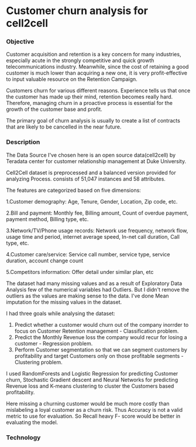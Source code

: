 # Customer churn analysis for cell2cell

### Objective

Customer acquisition and retention is a key concern for many industries, especially acute in the strongly competitive and quick growth telecommunications industry. Meanwhile, since the cost of retaining a good customer is much lower than acquiring a new one, it is very profit-effective to input valuable resource on the Retention Campaign.

Customers churn for various different reasons. Experience tells us that once the customer has made up their mind, retention becomes really hard. Therefore, managing churn in a proactive process is essential for the growth of the customer base and profit.

The primary goal of churn analysis is usually to create a list of contracts that are likely to be cancelled in the near future.

### Description

The Data Source I've chosen here is an open source data(cell2cell) by Teradata center for customer relationship management at Duke University.

Cell2Cell dataset is preprocessed and a balanced version provided for analyzing Process. consists of 51,047 instances and 58 attributes.

The features are categorized based on five dimensions:

1.Customer demography: Age, Tenure, Gender, Location, Zip code, etc. 

2.Bill and payment: Monthly fee, Billing amount, Count of overdue payment, payment method, Billing type, etc.

3.Network/TV/Phone usage records: Network use frequency, network flow, usage time and period, internet average speed, In-net call duration,    Call type, etc.

4.Customer care/service: Service call number, service type, service duration, account change count

5.Competitors information: Offer detail under similar plan, etc

The dataset had many missing values and as a result of Exploratory Data Analysis few of the numerical variables had Outliers. But I didn't remove the outliers as the values are making sense to the data. I've done Mean imputation for the missing values in the dataset.

I had three goals while analysing the dataset:

1. Predict whether a customer would churn out of the company inorrder to focus on Customer Retention management - Classification problem.
2. Predict the Monthly Revenue loss the company would recur for losing a customer - Regression problem.
3. Perform Customer segmentation so that we can segment customers by profitability and target Customers only on those profitable segments - Clustering problem.

I used RandomForests and Logistic Regression for predicting Customer churn, Stochastic Gradient descent and Neural Networks for predicting Revenue loss and K-means clustering to cluster the Customers based profitability.

Here missing a churning customer would be much more costly than mislabeling a loyal customer as a churn risk. Thus Accuracy is not a valid metric to use for evaluation. So Recall heavy F- score would be better in evaluating the model.

### Technology



